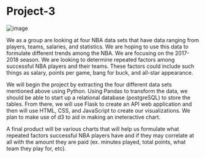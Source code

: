 # Project-3

![image](https://user-images.githubusercontent.com/69765842/107110486-3a343000-6816-11eb-9a65-7897821b7e5c.png)

We as a group are looking at four NBA data sets that have data ranging from players, teams, salaries, and statistics. We are hoping to use this data to formulate different trends among the NBA. We are focusing on the 2017-2018 season. We are looking to determine repeated factors among successful NBA players and their teams.  These factors could include such things as salary, points per game, bang for buck, and all-star appearance.

We will begin the project by extracting the four different data sets mentioned above using Python. Using Pandas to transform the data, we should be able to start up a relational database (postgreSQL) to store the tables.  From there, we will use Flask to create an API web application and then will use HTML, CSS, and JavaScript to create our visualizations. We plan to make use of d3 to aid in making an ineteractive chart.

A final product will be various charts that will help us formulate what repeated factors successful NBA players have and if they may correlate at all with the amount they are paid (ex. minutes played, total points, what team they play for, etc).
